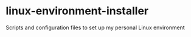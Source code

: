# linux-environment-installer
Scripts and configuration files to set up my personal Linux environment
